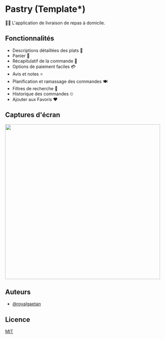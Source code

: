 
# Pastry (Template*)

🍔🛴 L'application de livraison de repas à domicile.
<br/>

## Fonctionnalités
 
- Descriptions détaillées des plats 📝
- Panier 🛒
- Récapitulatif de la commande 📌
- Options de paiement faciles 💳
- Avis et notes ⭐
- Planification et ramassage des commandes 🍽
- Filtres de recherche 🔎
- Historique des commandes ⏲
- Ajouter aux Favoris ❤

## Captures d'écran

<img src="http://bigagencytravel.com/wp-content/uploads/2024/05/Mockup-Multi-Screen-Pastry.png" height="500" />


## Auteurs

- [@royalgaetan](https://twitter.com/RoyalGaetan)


## Licence

[MIT](https://choosealicense.com/licenses/mit/)

